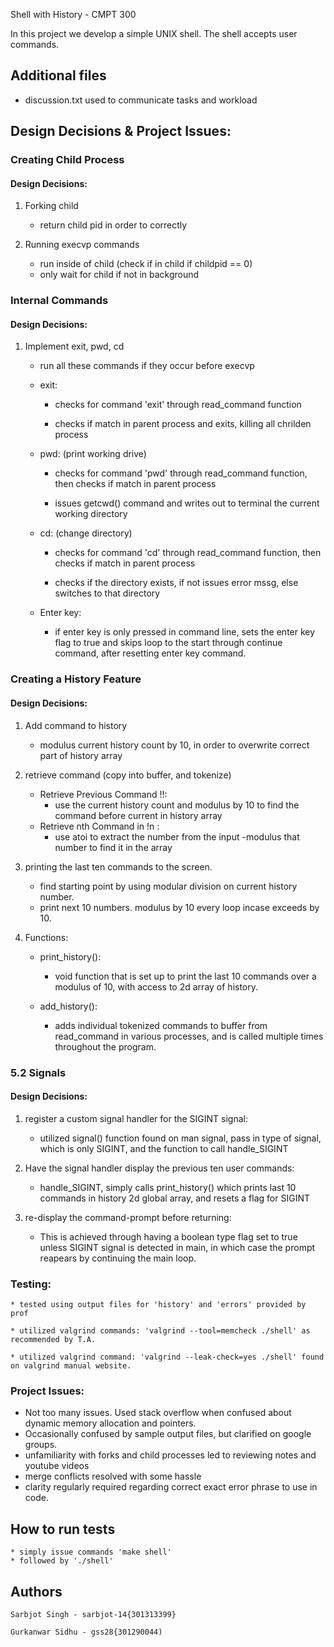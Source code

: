 Shell with History - CMPT 300

In this project we develop a simple UNIX shell. The shell accepts user commands.


## Additional files
   * discussion.txt used to communicate tasks and workload


## Design Decisions & Project Issues:

### Creating Child Process

#### Design Decisions:
1. Forking child
    * return child pid in order to correctly

2. Running execvp commands
    * run inside of child (check if in child if childpid == 0)
    * only wait for child if not in background

### Internal Commands

#### Design Decisions:

1. Implement exit, pwd, cd
    * run all these commands if they occur before execvp

	* exit: 
		- checks for command 'exit' through read_command function 
	
		- checks if match in parent process and exits, killing all chrilden process

	* pwd: (print working drive) 
		- checks for command 'pwd' through read_command function, then checks if match in parent process

		- issues getcwd() command and writes out to terminal the current working directory

	* cd: (change directory) 
		- checks for command 'cd' through read_command function, then checks if match in parent process

		- checks if the directory exists, if not issues error mssg, else switches to that directory

	* Enter key: 
		- if enter key is only pressed in command line, sets the enter key flag to true and skips loop to the start through continue command, after resetting enter key command.


### Creating a History Feature

#### Design Decisions:
1. Add command to history
    * modulus current history count by 10, in order to overwrite correct part of history array
    
2. retrieve command (copy into buffer, and tokenize)
    * Retrieve Previous Command !!:
        - use the current history count and modulus by 10 to find the command before current in history array
    * Retrieve nth Command in !n :
        - use atoi to extract the number from the input
        -modulus that number to find it in the array
    
3. printing the last ten commands to the screen.
    * find starting point by using modular division on current history number.
    * print next 10 numbers. modulus by 10 every loop incase exceeds by 10.

4. Functions:
	
	* print_history():
		- void function that is set up to print the last 10 commands over a modulus of 10, with access to 2d array of history.

	* add_history(): 
		- adds individual tokenized commands to buffer from read_command in various processes, and is called multiple times throughout the program.

### 5.2 Signals

#### Design Decisions:

  1. register a custom signal handler for the SIGINT signal:

		- utilized signal() function found on man signal, pass in type of signal, which is only SIGINT, and the function to call handle_SIGINT

  2. Have the signal handler display the previous ten user commands:

		- handle_SIGINT, simply calls print_history() which prints last 10 commands in history 2d global array, and resets a flag for SIGINT

  3. re-display the command-prompt before returning:

		- This is achieved through having a boolean type flag set to true unless SIGINT signal is detected in main, in which case the prompt reapears by continuing the main loop. 

### Testing:

	* tested using output files for 'history' and 'errors' provided by prof

	* utilized valgrind commands: 'valgrind --tool=memcheck ./shell' as recommended by T.A.

	* utilized valgrind command: 'valgrind --leak-check=yes ./shell' found on valgrind manual website.


### Project Issues:
   * Not too many issues. Used stack overflow when confused about dynamic memory allocation and pointers.
   * Occasionally confused by sample output files, but clarified on google groups.
   * unfamiliarity with forks and child processes led to reviewing notes and youtube videos
   * merge conflicts resolved with some hassle
   * clarity regularly required regarding correct exact error phrase to use in code.

## How to run tests

	* simply issue commands 'make shell' 
	* followed by './shell'

## Authors

    Sarbjot Singh - sarbjot-14{301313399}

    Gurkanwar Sidhu - gss28{301290044)



